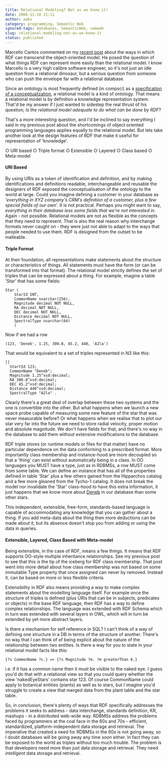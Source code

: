 ```yaml
---
title: Relational Modeling? Not as we know it!
date: 2008-11-18 21:11
author: aabs
category: programming, Semantic Web
ignored-tags: databases, SemanticWeb, semweb
slug: relational-modeling-not-as-we-know-it
status: published
---
```


Marcello Cantos commented on my [recent post](http://aabs.wordpress.com/2008/09/23/object-orientation-not-as-we-know-it/) about the ways in which RDF can transcend the object-oriented model. He posed the question of what things RDF can represent more easily than the relational model. I know Marcello is a very high calibre software engineer, so it's not just an idle question from a relational dinosaur, but a serious question from someone who can push the envelope far with a relational database.

Since an ontology is most frequently defined (in compsci) as a [specification of a conceptualization](http://www-ksl.stanford.edu/kst/what-is-an-ontology.html), a relational model is a kind of ontology. That means a relational model is by definition a knowledge representation system. That'd be my answer if I just wanted to sidestep the real thrust of his question; *Is the relational model adequate to do what can be done by RDF*?

That's a more interesting question, and I'd be inclined to say everything I said in my previous post about the shortcomings of object oriented programming languages applies equally to the relational model. But lets take another look at the design features of RDF that make it useful for representation of 'knowledge'.

○ URI based
○ Triple format
○ Extensible
○ Layered
○ Class based
○ Meta-model

#### URI Based

By using URIs as a token of identification and definition, and by making identifications and definitions readable, interchangeable and reusable the designers of RDF exposed the conceptualisation of the ontology to the world at large. Could you imagine defining a customer in your database as '*everything in* *XYZ* *company's* *CRM's* *definition of a customer, plus a few special fields of our own*'. It is not practical. Perhaps you might want to say, *everything in their database less some fields that we're not interested in*. Again - not possible. Relational models are not as flexible as the concepts that they need to represent. That is also the real reason why interchange formats never caught on - they were just not able to adapt to the ways that people needed to use them. RDF is designed from the outset to be malleable.

#### Triple Format

At their foundation, all representations make statements about the structure or characteristics of things. All statements must have the form (or can be transformed into that format). The relational model strictly defines the set of triples that can be expressed about a thing. For example, imagine a table 'Star' that has some fields:

    Star (
        StarId INT,
        CommonName nvarchar(256),
        Magnitude decimal NOT NULL,
        RA decimal NOT NULL,
        DEC decimal NOT NULL,
        Distance decimal NOT NULL,
        SpectralType nvarchar(64)
        )

Now if we had a row

    (123, 'Deneb', 1.25, 300.8, 45.2, 440, 'A2la')

That would be equivalent to a set of triples represented in N3 like this:

    []
      StartId 123;
      CommonName "Deneb";
      Magnitude 1.25^xsd:decimal;
      RA 300.8^xsd:decimal;
      DEC 45.2^xsd:decimal;
      Distance 440^xsd:decimal;
      SpectralType "A2la" .

Clearly there's a great deal of overlap between these two systems and the one is convertible into the other. But what happens when we launch a new space probe capable of measuring some new feature of the star that was never measurable before? Or what happens when we realise that to plot our star very far into the future we need to store radial velocity, proper motion and absolute magnitude. We don't have fields for that, and there's no way in the database to add them without extensive modifications to the database.

RDF triple stores (or runtime models or files for that matter) have no particular dependence on the data conforming to a prescribed format. More importantly class membership and instance-hood are more decoupled so that a 'thing' can exist without automatically being in a class. In OO languages you MUST have a type, just as in RDBMSs, a row MUST come from some table. We can define an instance that has all of the properties defined in table 'Star' plus a few others gained from the Hipparchos catalog and a few more gleaned from the Tycho-1 catalog. It does not break the model nor invalidate the 'Star' class-hood to have this extra information, it just happens that we know more about [Deneb](http://en.wikipedia.org/wiki/Deneb) in our database than some other stars.

This independent, extensible, free-form, standards-based language is capable of accommodating any knowledge that you can gather about a thing. If you add meta-data about the thing then more deductions can be made about it, but its absence doesn't stop you from adding or using the data in queries.

#### Extensible, Layered, Class Based with Meta-model

Being extensible, in the case of RDF, means a few things. It means that RDF supports OO-style multiple inheritance relationships. See my previous post to see that this is the tip of the iceberg for RDF class membership. That post went into more detail about how class membership was not based on some immutable Type property that once assigned can never by removed. Instead it, can be based on more or less flexible criteria.

Extensibility in RDF also means providing a way to make complex statements about the modelling language itself. For example once the structure of triples is defined (plus URIs that can be in subjects, predicates or objects) in the base RDF language, then RDF has a way to define complex relationships. The language was extended with RDF Schema which in turn was extended with several layers in OWL, which will in turn be extended by yet more abstract layers.

Is there a mechanism for self reference in SQL? I can't think of a way of defining one structure in a DB in terms of the structure of another. There's no way that I can think of of being explicit about the nature of the relationship between two entities. Is there a way for you to state in your relational model facts like this:

    {?s CommonName ?c.} => {?s Magnitude ?m. ?m greaterThan 6.}

i.e. if it has a common name then it must be visible to the naked eye. I guess you'd do that with a relational view so that you could query whether the view 'nakedEyeStars' contains star 123. Of course CommonName could apply to botanical entities (plants) as well as to stars, but I imagine you'd struggle to create a view that merged data from the plant table and the star table.

So, in conclusion, there's plenty of ways that RDF specifically addresses the problems it seeks to address - data interchange, standards definition, KR, mashups - in a distributed web-wide way. RDBMSs address the problems faced by programmers at the coal face in the 60s and 70s - efficient, standardized, platform-independent data storage and retrieval. The imperative that created a need for RDBMSs in the 60s is not going away, so I doubt databases will be going away any time soon either. In fact they can be exposed to the world as triples without too much trouble. The problem is that developers need more than just data storage and retrieval. They need *intelligent* data storage and retrieval.
